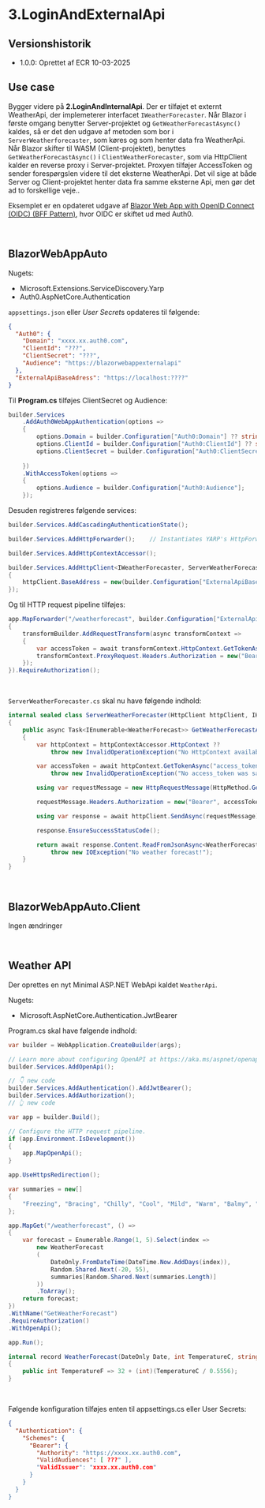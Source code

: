 ﻿# 3.LoginAndExternalApi

## Versionshistorik
- 1.0.0: Oprettet af ECR 10-03-2025
&nbsp;

## Use case
Bygger videre på **2.LoginAndInternalApi**. Der er tilføjet et externt WeatherApi, der implemeterer interfacet `IWeatherForecaster`. 
Når Blazor i første omgang benytter Server-projektet og `GetWeatherForecastAsync()` kaldes, så er det den udgave af metoden som bor i `ServerWeatherforecaster`, 
som køres og som henter data fra WeatherApi.
Når Blazor skifter til WASM (Client-projektet), benyttes `GetWeatherForecastAsync()` i `ClientWeatherForecaster`, som via HttpClient kalder en reverse proxy i Server-projektet.
Proxyen tilføjer AccessToken og sender forespørgslen videre til det eksterne WeatherApi.
Det vil sige at både Server og Client-projektet henter data fra samme eksterne Api, men gør det ad to forskellige veje..

Eksemplet er en opdateret udgave af [Blazor Web App with OpenID Connect (OIDC) (BFF Pattern)](https://github.com/dotnet/blazor-samples/tree/main/9.0/BlazorWebAppOidcBff), 
hvor OIDC er skiftet ud med Auth0.

&nbsp;

## BlazorWebAppAuto

Nugets: 
- Microsoft.Extensions.ServiceDiscovery.Yarp
- Auth0.AspNetCore.Authentication

`appsettings.json` eller *User Secret*s opdateres til følgende:
```json
{
  "Auth0": {
    "Domain": "xxxx.xx.auth0.com",
    "ClientId": "???",
    "ClientSecret": "???",
    "Audience": "https://blazorwebappexternalapi"
  },
  "ExternalApiBaseAdress": "https://localhost:????"
}
```

Til **Program.cs** tilføjes ClientSecret og Audience:

```csharp
builder.Services
    .AddAuth0WebAppAuthentication(options =>
    {
        options.Domain = builder.Configuration["Auth0:Domain"] ?? string.Empty;
        options.ClientId = builder.Configuration["Auth0:ClientId"] ?? string.Empty;
        options.ClientSecret = builder.Configuration["Auth0:ClientSecret"];
        
    })
    .WithAccessToken(options =>
    {
        options.Audience = builder.Configuration["Auth0:Audience"];
    });
```

Desuden registreres følgende services:
```csharp
builder.Services.AddCascadingAuthenticationState();

builder.Services.AddHttpForwarder();    // Instantiates YARP's HttpForwarder

builder.Services.AddHttpContextAccessor();

builder.Services.AddHttpClient<IWeatherForecaster, ServerWeatherForecaster>(httpClient =>
{
    httpClient.BaseAddress = new(builder.Configuration["ExternalApiBaseAdress"]!);
});
```


Og til HTTP request pipeline tilføjes:
```csharp
app.MapForwarder("/weatherforecast", builder.Configuration["ExternalApiBaseAdress"]!, transformBuilder =>
{
    transformBuilder.AddRequestTransform(async transformContext =>
    {
        var accessToken = await transformContext.HttpContext.GetTokenAsync("access_token");
        transformContext.ProxyRequest.Headers.Authorization = new("Bearer", accessToken);
    });
}).RequireAuthorization();
```
&nbsp;

`ServerWeatherForecaster.cs` skal nu have følgende indhold:
```csharp
internal sealed class ServerWeatherForecaster(HttpClient httpClient, IHttpContextAccessor httpContextAccessor) : IWeatherForecaster
{
    public async Task<IEnumerable<WeatherForecast>> GetWeatherForecastAsync()
    {
        var httpContext = httpContextAccessor.HttpContext ??
            throw new InvalidOperationException("No HttpContext available from the IHttpContextAccessor!");

        var accessToken = await httpContext.GetTokenAsync("access_token") ??
            throw new InvalidOperationException("No access_token was saved");

        using var requestMessage = new HttpRequestMessage(HttpMethod.Get, "/weatherforecast");

        requestMessage.Headers.Authorization = new("Bearer", accessToken);

        using var response = await httpClient.SendAsync(requestMessage);

        response.EnsureSuccessStatusCode();

        return await response.Content.ReadFromJsonAsync<WeatherForecast[]>() ??
            throw new IOException("No weather forecast!");
    }
}
```




&nbsp;



## BlazorWebAppAuto.Client

Ingen ændringer

&nbsp;


## Weather API
Der oprettes en nyt Minimal ASP.NET WebApi kaldet `WeatherApi`.

Nugets:
- Microsoft.AspNetCore.Authentication.JwtBearer

Program.cs skal have følgende indhold:
```csharp
var builder = WebApplication.CreateBuilder(args);

// Learn more about configuring OpenAPI at https://aka.ms/aspnet/openapi
builder.Services.AddOpenApi();

// 👇 new code
builder.Services.AddAuthentication().AddJwtBearer();
builder.Services.AddAuthorization();
// 👆 new code

var app = builder.Build();

// Configure the HTTP request pipeline.
if (app.Environment.IsDevelopment())
{
    app.MapOpenApi();
}

app.UseHttpsRedirection(); 

var summaries = new[]
{
    "Freezing", "Bracing", "Chilly", "Cool", "Mild", "Warm", "Balmy", "Hot", "Sweltering", "Scorching"
};

app.MapGet("/weatherforecast", () =>
{
    var forecast = Enumerable.Range(1, 5).Select(index =>
        new WeatherForecast
        (
            DateOnly.FromDateTime(DateTime.Now.AddDays(index)),
            Random.Shared.Next(-20, 55),
            summaries[Random.Shared.Next(summaries.Length)]
        ))
        .ToArray();
    return forecast;
})
.WithName("GetWeatherForecast")
.RequireAuthorization()
.WithOpenApi();

app.Run();

internal record WeatherForecast(DateOnly Date, int TemperatureC, string? Summary)
{
    public int TemperatureF => 32 + (int)(TemperatureC / 0.5556);
}
```

&nbsp;

Følgende konfiguration tilføjes enten til appsettings.cs eller User Secrets:
```json
{
  "Authentication": {
    "Schemes": {
      "Bearer": {
        "Authority": "https://xxxx.xx.auth0.com",
        "ValidAudiences": [ ???" ],
        "ValidIssuer": "xxxx.xx.auth0.com"
      }
    }
  }
}
```
